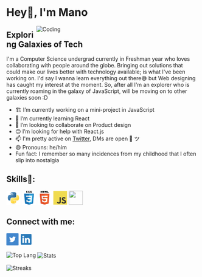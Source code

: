 # Hey👋, I'm Mano

<img align="right" alt="Coding" width="425" src="https://cdn.dribbble.com/users/3859528/screenshots/9164402/media/730597676ca0663238bb350aed97f848.gif">

## Exploring Galaxies of Tech
I'm a Computer Science undergrad currently in Freshman year who loves collaborating with people around the globe. Bringing out solutions that could make our lives better with technology available; is what I've been working on. I'd say I wanna learn everything out there😅 but Web designing has caught my interest at the moment. So, after all I'm an explorer who is currently roaming in the galaxy of JavaScript, will be moving on to other galaxies soon :D

- 🏗 I’m currently working on a mini-project in JavaScript
- 🌱 I’m currently learning React
- 👯 I’m looking to collaborate on Product design 
- 🙃 I’m looking for help with React.js
- 📫 I'm pretty active on <a href="https://twitter.com/mano__08">Twitter</a>, DMs are open 📩 ツ
- 😄 Pronouns: he/him
-  Fun fact: I remember so many incidences from my childhood that I often slip into nostalgia

## Skills🍳:

<img height="37" width="37" src="https://raw.githubusercontent.com/devicons/devicon/master/icons/python/python-original.svg"> <img height="37" width="37" src="https://raw.githubusercontent.com/devicons/devicon/master/icons/css3/css3-original-wordmark.svg"> <img height="37" width="37" src="https://raw.githubusercontent.com/devicons/devicon/master/icons/html5/html5-original-wordmark.svg"> <img height="37" width="37" src="https://raw.githubusercontent.com/devicons/devicon/master/icons/javascript/javascript-original.svg"> <img height="37" width="37" src="https://www.vectorlogo.zone/logos/figma/figma-icon.svg">

## Connect with me:

<a href="https://twitter.com/mano__08" target="_blank"><img height="32" width="32" src="Twitter Icon.svg" /></a>
<a href="https://www.linkedin.com/in/mano-w-827850227/" target="_blank"><img height="32" width="32" src="Linkedin Icon2.svg" /></a>

<!--
<a href="https://github.com/Mano-08">
  <img align="left" src="https://github-readme-stats.vercel.app/api?username=Mano-08&hide=stars&show_icons=true&theme=algolia"/>
  <img align="left" src="https://github-readme-stats.vercel.app/api/top-langs?username=unnati914&show_icons=true&locale=en&layout=compact" alt="unnati914" />
</a>
-->
<p><img align="left" src="https://github-readme-stats.vercel.app/api/top-langs?username=Mano-08&show_icons=true&locale=en&layout=compact&theme=algolia" alt="Top Lang" /></p>

<p>&nbsp;<img align="center" src="https://github-readme-stats.vercel.app/api?username=Mano-08&show_icons=true&locale=en&theme=algolia" alt="Stats" /></p>

<p><img align="center" src="https://github-readme-streak-stats.herokuapp.com/?user=Mano-08" alt="Streaks" /></p>
